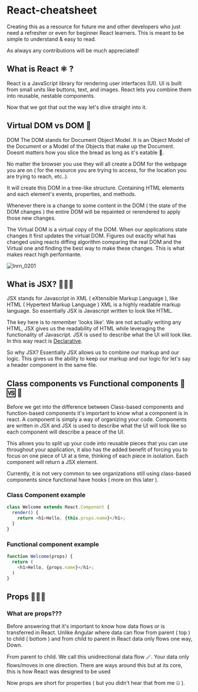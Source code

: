 # React-cheatsheet
Creating this as a resource for future me and other developers who just need a refresher or even for beginner React learners. This is meant to be simple to understand & easy to read.

As always any contributions will be much appreciated!

## What is React ⚛ ? 
React is a JavaScript library for rendering user interfaces (UI). UI is built from small units like buttons, text, and images. React lets you combine them into reusable, nestable components.

Now that we got that out the way let's dive straight into it.

## Virtual DOM vs DOM 📄
DOM The DOM stands for Document Object Model. It is an Object Model of the Document or a Model of the Objects that make up the Document. Doesnt matters how you slice the bread as long as it's eatable 🍞. 

No matter the browser you use they will all create a DOM for the webpage you are on ( for the resource you are trying to access, for the location you are trying to reach, etc..).


It will create this DOM in a tree-like structure. Containing HTML elements and each element's events, properties, and methods.
<!--Todo insirt crappy drawing-->

Whenever there is a change to some content in the DOM ( the state of the DOM changes ) the entire DOM will be repainted or rerendered to apply those new changes.

The Virtual DOM is a virtual copy of the DOM. When our applications state changes it first updates the virtual DOM. Figures out exactly what has changed using reacts diffing algorithm comparing the real DOM and the Virtual one and finding the best way to make these changes. This is what makes react high performante. 



![lnrn_0201](https://github.com/jamalabd/React-cheatsheet/assets/45414121/981c8e90-af0e-4eba-90cc-f256bd9a515d)

## What is JSX? 🙅🏾‍♂️
JSX stands for Javascript in XML ( eXtensible Markup Language ), like HTML ( Hypertext Markup Language ) XML is a highly readable markup language. So essentially JSX is Javascript written to look like HTML.

The key here is to remember 'looks like'. We are not actually writing any HTML, JSX gives us the readability of HTML while leveraging the functionality of Javascript. JSX is used to describe what the UI will look like. In this way react is [Declarative](https://alexsidorenko.com/blog/react-is-declarative-what-does-it-mean/).

So why JSX? Essentially JSX allows us to combine our markup and our logic. This gives us the ability to keep our markup and our logic for let's say a header component in the same file. 

## Class components vs Functional components 🎻 🆚 🧮
Before we get into the difference between Class-based components and function-based components it's important to know what a component is in react. 
A component is simply a way of organizing your code. Components are written in JSX and JSX is used to describe what the UI will look like so each component will describe a peace of the UI. 

This allows you to split up your code into reusable pieces that you can use throughout your application, it also has the added benefit of forcing you to focus on one piece of UI at a time, thinking of each piece in isolation. Each component will return a JSX element.

Currently, it is not very common to see organizations still using class-based components since functional have hooks ( more on this later ).

### Class Component example
```javascript
class Welcome extends React.Component {
  render() {
    return <h1>Hello, {this.props.name}</h1>;
  }
}
```
### Functional component example
```javascript
function Welcome(props) {
  return (
    <h1>Hello, {props.name}</h1>;
  )
}
```

## Props 💁🏽‍♂️
### What are props???
Before answering that it's important to know how data flows or is transferred in React. Unlike Angular where data can flow from parent 
( top ) to child ( bottom ) and from child to parent in React data only flows one way, Down.

From parent to child. We call this unidirectional data flow 🪄. Your data only flows/moves in one direction. There are ways around this but at its core, this is how React was designed to be used

Now props are short for properties ( but you didn't hear that from me 🤐 ).
<!-- 
--Todo--
## Hooks
### Use callback 📞
Not going to lie this one had me stumped when it first came out 😅.

use callback is a React Hook that lets you save a function that you have already defined between re-renders -->
